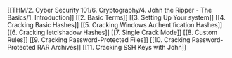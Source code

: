 [[THM/2. Cyber Security 101/6. Cryptography/4. John the Ripper - The Basics/1. Introduction]]
[[2. Basic Terms]]
[[3. Setting Up Your system]]
[[4. Cracking Basic Hashes]]
[[5. Cracking Windows Authentification Hashes]]
[[6. Cracking letclshadow Hashes]]
[[7. Single Crack Mode]]
[[8. Custom Rules]]
[[9. Cracking Password-Protected Files]]
[[10. Cracking Password-Protected RAR Archives]]
[[11. Cracking SSH Keys with John]]

